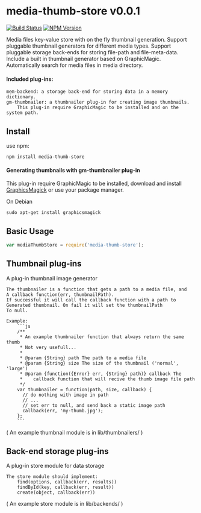 # media-thumb-store v0.0.1 

[![Build Status](https://secure.travis-ci.org/yaacov/media-thumb-store.png?branch=master)](http://travis-ci.org/yaacov/media-thumb-store)
[![NPM Version](https://img.shields.io/npm/v/gm.svg?style=flat)](https://www.npmjs.org/package/media-thumb-store)

Media files key-value store with on the fly thumbnail generation.
Support pluggable thumbnail generators for different media types.
Support pluggable storage back-ends for storing file-path and file-meta-data.
Include a built in thumbnail generator based on GraphicMagic.
Automatically search for media files in media directory.

#### Included plug-ins:

    mem-backend: a storage back-end for storing data in a memory dictionary.
    gm-thumbnailer: a thumbnailer plug-in for creating image thumbnails.
        This plug-in require GraphicMagic to be installed and on the system path.

## Install

use npm:

    npm install media-thumb-store

#### Generating thumbnails with gm-thumbnailer plug-in

This plug-in require GraphicMagic to be installed, download and install [GraphicsMagick](http://www.graphicsmagick.org/) or use your package manager.

On Debian

    sudo apt-get install graphicsmagick

## Basic Usage

```js
var mediaThumbStore = require('media-thumb-store');
```

## Thumbnail plug-ins

A plug-in thumbnail image generator

    The thumbnailer is a function that gets a path to a media file, and
    A callback function(err, thumbnailPath).
    If successful it will call the callback function with a path to
    Generated thumbnail. On fail it will set the thumbnailPath
    To null.
    
    Example:
        ```js
        /** 
         * An example thumbnailer function that always return the same thumb
         * Not very usefull...
         *
         * @param {String} path The path to a media file
         * @param {String} size The size of the thumbnail ('normal', 'large')
         * @param {function({Error} err, {String} path)} callback The 
         *    callback function that will recive the thumb image file path
         */
        var thumbnailer = function(path, size, callback) {
          // do nothing with image in path
          // ...
          // set err to null, and send back a static image path
          callback(err, 'my-thumb.jpg');
        };
        ```

( An example thumbnail module is in lib/thumbnailers/ )

## Back-end storage plug-ins

A plug-in store module for data storage

    The store module should implement:
        find(options, callback(err, results))
        findById(key, callback(err, result))
        create(object, callback(err))

( An example store module is in lib/backends/ )

